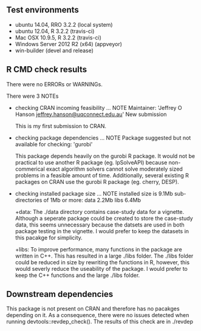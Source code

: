 ## Test environments
* ubuntu 14.04, RRO 3.2.2 (local system)
* ubuntu 12.04, R 3.2.2 (travis-ci)
* Mac OSX 10.9.5, R 3.2.2 (travis-ci)
* Windows Server 2012 R2 (x64) (appveyor)
* win-builder (devel and release) 

## R CMD check results
There were no ERRORs or WARNINGs.

There were 3 NOTEs

* checking CRAN incoming feasibility ... NOTE
  Maintainer: 'Jeffrey O Hanson <jeffrey.hanson@uqconnect.edu.au>'
  New submission
  
  This is my first submission to CRAN.

* checking package dependencies ... NOTE
	Package suggested but not available for checking: 'gurobi' 
  
  This package depends heavily on the gurobi R package. It would not be practical to use another R package (eg. lpSolveAPI) because non-commerical exact algorithm
  solvers cannot solve moderately sized problems in a feasible amount of time. Additionally, several existing R packages on CRAN use the gurobi R package (eg. cherry, DESP).
  
* checking installed package size ... NOTE
  installed size is  9.1Mb
  sub-directories of 1Mb or more:
    data   2.2Mb
    libs   6.4Mb

  +data: The ./data directory contains case-study data for a vignette. Although a seperate package could be created to store the case-study data, this
  seems unnecessary because the datsets are used in both package testing in the vignette. I would prefer to keep the datasets in this pacakge for simplicity.
  
  +libs: To improve performance, many functions in the package are written in C++. This has resulted in a large ./libs folder. The ./libs folder could be reduced
  in size by rewriting the functions in R, however, this would severly reduce the useability of the package. I would prefer to keep the C++ functions and the
  large ./libs folder.

  
## Downstream dependencies
This package is not present on CRAN and therefore has no pacakges depending on it. As a consequence, there were no issues detected when running devtools::revdep_check().
The results of this check are in ./revdep
